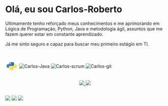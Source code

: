 # Olá, eu sou Carlos-Roberto

Ultimamente tenho reforçado meus conhecimentos e me aprimorando em Lógica de Programação, Python, Java e metodologia ágil, assuntos que me fazem querer estar em constante aprendizado.

Já me sinto seguro e capaz para buscar meu primeiro estágio em TI.

 ##

 <div style="display: inline_block"><br>
    <img align="center" alt="Carlos-Python" height="30" width="40" src="https://raw.githubusercontent.com/devicons/devicon/master/icons/python/python-original.svg">
    <img align="center" alt="Carlos-Java" height="30" width="40"src="https://img.icons8.com/color/48/000000/java-coffee-cup-logo--v1.png"/>
    <img align="center" alt="Carlos-scrum" height="30" width="40" src="https://img.icons8.com/fluency/48/000000/sprint-iteration.png"/>
    <img align="center" alt="Carlos-git" height="30" width="40" src="https://img.icons8.com/color/48/000000/git.png"/>
 
 ##
 
 <div align="center">
  <a href="https://github.com/carlosrjhoe">
  <img height="180em" src="https://github-readme-stats.vercel.app/api?username=carlosrjhoe&show_icons=true&theme=dracula&include_all_commits=true&count_private=true"/>
  <img height="180em" src="https://github-readme-stats.vercel.app/api/top-langs/?username=carlosrjhoe&layout=compact&langs_count=7&theme=dracula"/>
 </div>
 
 ##
 
 <div> 
  <a href="https://www.facebook.com/CarlosRJhoe/" target="_blank"><img src="https://img.shields.io/badge/-Facebook-9146FF?style=for-the-badge&logo=facebook&logoColor=white" target="_blank"></a>
  <a href="https://www.instagram.com/carlosrjhoe/" target="_blank"><img src="https://img.shields.io/badge/-Instagram-%23E4405F?style=for-the-badge&logo=instagram&logoColor=white" target="_blank"></a>
  <a href="https://www.linkedin.com/in/carlos-roberto-conceicao/" target="_blank"><img src="https://img.shields.io/badge/-LinkedIn-%230077B5?style=for-the-badge&logo=linkedin&logoColor=white" target="_blank"></a>
 
 </div>
